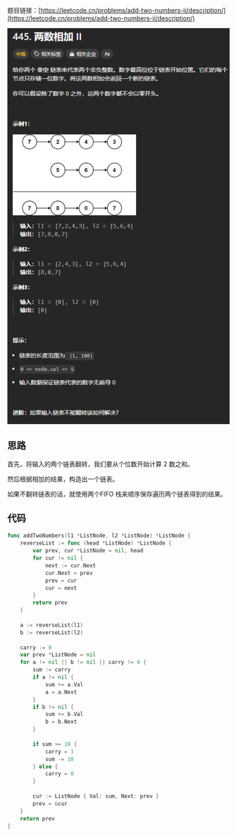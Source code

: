 题目链接：[https://leetcode.cn/problems/add-two-numbers-ii/description/](https://leetcode.cn/problems/add-two-numbers-ii/description/)

![](../../../../../images/2024/1732623658367-ec9e8191-f54e-4204-a2fa-ecee51707888.png)

## 思路
首先，将输入的两个链表翻转，我们要从个位数开始计算 2 数之和。

然后根据相加的结果，构造出一个链表。

如果不翻转链表的话，就使用两个FIFO 栈来顺序保存遍历两个链表得到的结果。

## 代码
```go
func addTwoNumbers(l1 *ListNode, l2 *ListNode) *ListNode {
    reverseList := func (head *ListNode) *ListNode {
        var prev, cur *ListNode = nil, head
        for cur != nil {
            next := cur.Next
            cur.Next = prev
            prev = cur
            cur = next
        }
        return prev
    }

    a := reverseList(l1)
    b := reverseList(l2)

    carry := 0
    var prev *ListNode = nil
    for a != nil || b != nil || carry != 0 {
        sum := carry
        if a != nil {
            sum += a.Val
            a = a.Next
        }
        if b != nil {
            sum += b.Val
            b = b.Next
        }
        
        if sum >= 10 { 
            carry = 1
            sum -= 10 
        } else { 
            carry = 0 
        }

        cur := ListNode { Val: sum, Next: prev }
        prev = &cur
    }
    return prev
}
```

